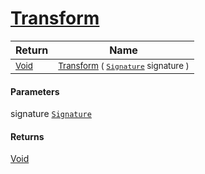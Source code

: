 # [Transform](./Resize-100663716.md)



| Return | Name | 
| --- | --- | 
| <sub>[Void](https://docs.microsoft.com/en-us/dotnet/api/System.Void)</sub>| <sub>[Transform](./Resize-100663716.md) ( [`Signature`](./../../Signature.md) signature )</sub>| <br>


#### Parameters
 signature  [`Signature`](./../../Signature.md)<br>
#### Returns
[Void](https://docs.microsoft.com/en-us/dotnet/api/System.Void)